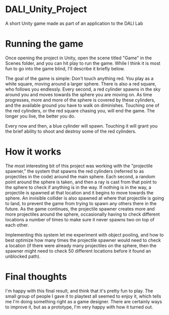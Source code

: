 # DALI_Unity_Project
A short Unity game made as part of an application to the DALI Lab

# Running the game
Once opening the project in Unity, open the scene titled "Game" in the Scenes folder, and you can hit play to run the game.
While I think it is most fun to go into the game blind, I'll describe it briefly below.

The goal of the game is simple: Don't touch anything red. You play as a white square, moving around a larger sphere. There is also a red square,
who follows you endlessly. Every second, a red cylinder spawns in the sky around you and moves towards the sphere you are moving on. 
As time progresses, more and more of the sphere is covered by these cylinders, and the available ground
you have to walk on diminishes. Touching one of the red cylinders, or the red square chasing you, will end the game. The longer you live, the better you do.

Every now and then, a blue cylinder will spawn. Touching it will grant you the brief ability to shoot and destroy some of the red cylinders.

# How it works
The most interesting bit of this project was working with the "projectile spawner," the system that spawns the red cylinders (referred to as projectiles in the code) 
around the main sphere. Each second, a random point around the sphere is taken, and then a ray is cast from that point to the sphere to check
if anything is in the way. If nothing is in the way, a projectile is spawned at that location and it begins to move towards the sphere. An invisible collider
is also spawned at where that projectile is going to land, to prevent the game from trying to spawn any others there in the future.
As the game continues, the projectile spawner creates more and more projectiles around the sphere, occasionally having to check different locations
a number of times to make sure it never spawns two on top of each other.

Implementing this system let me experiment with object pooling, and how to best optimize how many times the projectile spawner would need to check a location 
(if there were already many projectiles on the sphere, then the spawner might need to check 50 different locations before it found an unblocked path).

# Final thoughts
I'm happy with this final result, and think that it's pretty fun to play. The small group of people I gave it to playtest all seemed to enjoy it, which tells
me I'm doing something right as a game designer. There are certainly ways to improve it, but as a prototype, I'm very happy with how it turned out.
